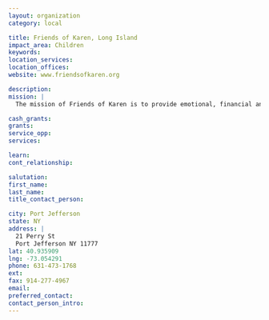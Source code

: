 ```yaml
---
layout: organization
category: local

title: Friends of Karen, Long Island
impact_area: Children
keywords: 
location_services: 
location_offices: 
website: www.friendsofkaren.org

description: 
mission: |
  The mission of Friends of Karen is to provide emotional, financial and advocacy support to children with life-threatening illnesses and their families.

cash_grants: 
grants: 
service_opp: 
services: 

learn: 
cont_relationship: 

salutation: 
first_name: 
last_name: 
title_contact_person: 

city: Port Jefferson
state: NY
address: |
  21 Perry St  
  Port Jefferson NY 11777
lat: 40.935909
lng: -73.054291
phone: 631-473-1768
ext: 
fax: 914-277-4967
email: 
preferred_contact: 
contact_person_intro: 
---
```


